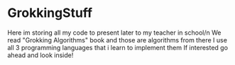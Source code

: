 # GrokkingStuff

Here im storing all my code to present later to my teacher in school/n
We read "Grokking Algorithms" book and those are algorithms from there
I use all 3 programming languages that i learn to implement them 
If interested go ahead and look inside!
